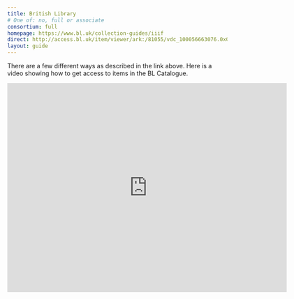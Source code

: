 ```yaml
---
title: British Library
# One of: no, full or associate
consortium: full 
homepage: https://www.bl.uk/collection-guides/iiif
direct: http://access.bl.uk/item/viewer/ark:/81055/vdc_100056663076.0x000001
layout: guide
---
```


There are a few different ways as described in the link above. Here is a video showing how to get access to items in the BL Catalogue.

<iframe title="vimeo-player" src="https://player.vimeo.com/video/623316424?h=09d21d7477" width="640" height="480" frameborder="0" allowfullscreen></iframe>

